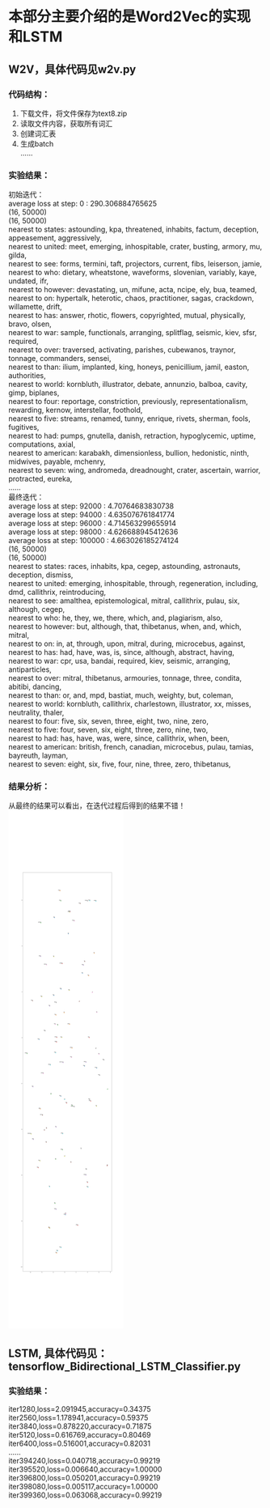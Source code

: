 # 本部分主要介绍的是Word2Vec的实现和LSTM

## W2V，具体代码见w2v.py

### 代码结构：
1. 下载文件，将文件保存为text8.zip<br>
2. 读取文件内容，获取所有词汇<br>
3. 创建词汇表<br>
4. 生成batch<br>
......<br>

### 实验结果：
初始迭代：<br>
average loss at step: 0 : 290.306884765625<br>
(16, 50000)<br>
(16, 50000)<br>
nearest to states: astounding, kpa, threatened, inhabits, factum, deception, appeasement, aggressively,<br>
nearest to united: meet, emerging, inhospitable, crater, busting, armory, mu, gilda,<br>
nearest to see: forms, termini, taft, projectors, current, fibs, leiserson, jamie,<br>
nearest to who: dietary, wheatstone, waveforms, slovenian, variably, kaye, undated, ifr,<br>
nearest to however: devastating, un, mifune, acta, ncipe, ely, bua, teamed,<br>
nearest to on: hypertalk, heterotic, chaos, practitioner, sagas, crackdown, willamette, drift,<br>
nearest to has: answer, rhotic, flowers, copyrighted, mutual, physically, bravo, olsen,<br>
nearest to war: sample, functionals, arranging, splitflag, seismic, kiev, sfsr, required,<br>
nearest to over: traversed, activating, parishes, cubewanos, traynor, tonnage, commanders, sensei,<br>
nearest to than: ilium, implanted, king, honeys, penicillium, jamil, easton, authorities,<br>
nearest to world: kornbluth, illustrator, debate, annunzio, balboa, cavity, gimp, biplanes,<br>
nearest to four: reportage, constriction, previously, representationalism, rewarding, kernow, interstellar, foothold,<br>
nearest to five: streams, renamed, tunny, enrique, rivets, sherman, fools, fugitives,<br>
nearest to had: pumps, gnutella, danish, retraction, hypoglycemic, uptime, computations, axial,<br>
nearest to american: karabakh, dimensionless, bullion, hedonistic, ninth, midwives, payable, mchenry,<br>
nearest to seven: wing, andromeda, dreadnought, crater, ascertain, warrior, protracted, eureka,<br>
......<br>
最终迭代：<br>
average loss at step: 92000 : 4.70764683830738<br>
average loss at step: 94000 : 4.635076761841774<br>
average loss at step: 96000 : 4.714563299655914<br>
average loss at step: 98000 : 4.626688945412636<br>
average loss at step: 100000 : 4.663026185274124<br>
(16, 50000)<br>
(16, 50000)<br>
nearest to states: races, inhabits, kpa, cegep, astounding, astronauts, deception, dismiss,<br>
nearest to united: emerging, inhospitable, through, regeneration, including, dmd, callithrix, reintroducing,<br>
nearest to see: amalthea, epistemological, mitral, callithrix, pulau, six, although, cegep,<br>
nearest to who: he, they, we, there, which, and, plagiarism, also,<br>
nearest to however: but, although, that, thibetanus, when, and, which, mitral,<br>
nearest to on: in, at, through, upon, mitral, during, microcebus, against,<br>
nearest to has: had, have, was, is, since, although, abstract, having,<br>
nearest to war: cpr, usa, bandai, required, kiev, seismic, arranging, antiparticles,<br>
nearest to over: mitral, thibetanus, armouries, tonnage, three, condita, abitibi, dancing,<br>
nearest to than: or, and, mpd, bastiat, much, weighty, but, coleman,<br>
nearest to world: kornbluth, callithrix, charlestown, illustrator, xx, misses, neutrality, thaler,<br>
nearest to four: five, six, seven, three, eight, two, nine, zero,<br>
nearest to five: four, seven, six, eight, three, zero, nine, two,<br>
nearest to had: has, have, was, were, since, callithrix, when, been,<br>
nearest to american: british, french, canadian, microcebus, pulau, tamias, bayreuth, layman,<br>
nearest to seven: eight, six, five, four, nine, three, zero, thibetanus,<br>

### 结果分析：
从最终的结果可以看出，在迭代过程后得到的结果不错！<br>
![tsne](https://github.com/Anosy/tensorflow_DL2/blob/master/Word2vec_LSTM/tsne.png)<br>

## LSTM, 具体代码见：tensorflow_Bidirectional_LSTM_Classifier.py

### 实验结果：
iter1280,loss=2.091945,accuracy=0.34375<br>
iter2560,loss=1.178941,accuracy=0.59375<br>
iter3840,loss=0.878220,accuracy=0.71875<br>
iter5120,loss=0.616769,accuracy=0.80469<br>
iter6400,loss=0.516001,accuracy=0.82031<br>
......<br>
iter394240,loss=0.040718,accuracy=0.99219<br>
iter395520,loss=0.006640,accuracy=1.00000<br>
iter396800,loss=0.050201,accuracy=0.99219<br>
iter398080,loss=0.005117,accuracy=1.00000<br>
iter399360,loss=0.063068,accuracy=0.99219<br>


